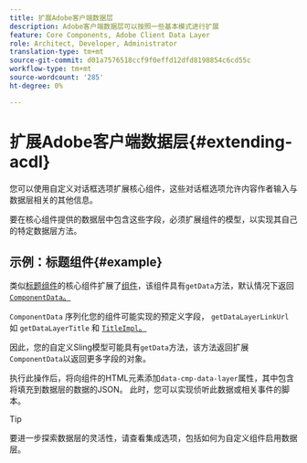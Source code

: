 ```yaml
---
title: 扩展Adobe客户端数据层
description: Adobe客户端数据层可以按照一些基本模式进行扩展
feature: Core Components, Adobe Client Data Layer
role: Architect, Developer, Administrator
translation-type: tm+mt
source-git-commit: d01a7576518ccf9f0effd12dfd8198854c6cd55c
workflow-type: tm+mt
source-wordcount: '285'
ht-degree: 0%

---
```



# 扩展Adobe客户端数据层{#extending-acdl}

您可以使用自定义对话框选项扩展核心组件，这些对话框选项允许内容作者输入与数据层相关的其他信息。

要在核心组件提供的数据层中包含这些字段，必须扩展组件的模型，以实现其自己的特定数据层方法。

## 示例：标题组件{#example}

类似[标题组件](https://github.com/adobe/aem-core-wcm-components/blob/master/bundles/core/src/main/java/com/adobe/cq/wcm/core/components/models/Title.java)的核心组件扩展了[组件](https://github.com/adobe/aem-core-wcm-components/blob/master/bundles/core/src/main/java/com/adobe/cq/wcm/core/components/models/Title.java)，该组件具有`getData`方法，默认情况下返回[`ComponentData`。](https://github.com/adobe/aem-core-wcm-components/blob/master/bundles/core/src/main/java/com/adobe/cq/wcm/core/components/models/datalayer/ComponentData.java)

`ComponentData` 序列化您的组件可能实现的预定义字段， `getDataLayerLinkUrl` 如 `getDataLayerTitle` 和 [`TitleImpl`。](https://github.com/adobe/aem-core-wcm-components/blob/master/bundles/core/src/main/java/com/adobe/cq/wcm/core/components/internal/models/v1/TitleImpl.java)

因此，您的自定义Sling模型可能具有`getData`方法，该方法返回扩展`ComponentData`以返回更多字段的对象。

执行此操作后，将向组件的HTML元素添加`data-cmp-data-layer`属性，其中包含将填充到数据层的数据的JSON。 此时，您可以实现侦听此数据或相关事件的脚本。

>[!TIP]
>
>要进一步探索数据层的灵活性，请查看集成选项，包括如何为自定义组件启用数据层。
